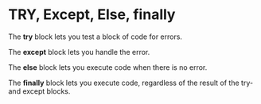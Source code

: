  # TRY, Except, Else, finally
 
The **try** block lets you test a block of code for errors.

The **except** block lets you handle the error.

The **else** block lets you execute code when there is no error.

The **finally** block lets you execute code, regardless of the result of the try- and except blocks.